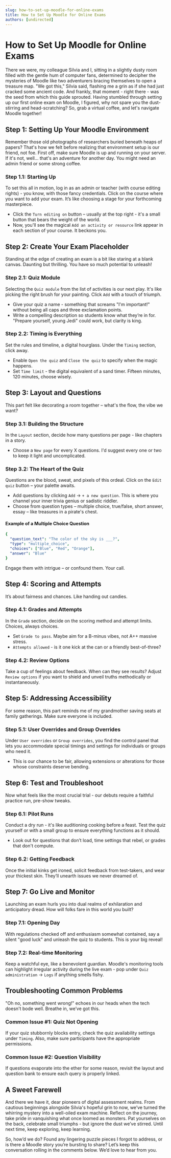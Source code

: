 ```yaml
---
slug: how-to-set-up-moodle-for-online-exams
title: How to Set Up Moodle for Online Exams
authors: [undirected]
---
```



# How to Set Up Moodle for Online Exams

There we were, my colleague Silvia and I, sitting in a slightly dusty room filled with the gentle hum of computer fans, determined to decipher the mysteries of Moodle like two adventurers bracing themselves to open a treasure map. "We got this," Silvia said, flashing me a grin as if she had just cracked some ancient code. And frankly, that moment - right there - was the seed from which this guide sprouted. Having stumbled through setting up our first online exam on Moodle, I figured, why not spare you the dust-stirring and head-scratching? So, grab a virtual coffee, and let's navigate Moodle together!

## Step 1: Setting Up Your Moodle Environment

Remember those old photographs of researchers buried beneath heaps of papers? That's how we felt before realizing that environment setup is our friend, not foe. First off, make sure Moodle is up and running on your server. If it's not, well… that's an adventure for another day. You might need an admin friend or some strong coffee.

### Step 1.1: Starting Up

To set this all in motion, log in as an admin or teacher (with course editing rights) - you know, with those fancy credentials. Click on the course where you want to add your exam. It’s like choosing a stage for your forthcoming masterpiece. 

* Click the `Turn editing on` button – usually at the top right - it's a small button that bears the weight of the world.
* Now, you'll see the magical `Add an activity or resource` link appear in each section of your course. It beckons you.

## Step 2: Create Your Exam Placeholder

Standing at the edge of creating an exam is a bit like staring at a blank canvas. Daunting but thrilling. You have so much potential to unleash!

### Step 2.1: Quiz Module

Selecting the `Quiz module` from the list of activities is our next play. It's like picking the right brush for your painting. Click `Add` with a touch of triumph.

* Give your quiz a name - something that screams "I'm important!" without being all caps and three exclamation points. 
* Write a compelling description so students know what they’re in for. "Prepare yourself, young Jedi" could work, but clarity is king.

### Step 2.2: Timing is Everything

Set the rules and timeline, a digital hourglass. Under the `Timing` section, click away.

* Enable `Open the quiz` and `Close the quiz` to specify when the magic happens.
* Set `Time limit` - the digital equivalent of a sand timer. Fifteen minutes, 120 minutes, choose wisely.

## Step 3: Layout and Questions

This part felt like decorating a room together – what's the flow, the vibe we want? 

### Step 3.1: Building the Structure

In the `Layout` section, decide how many questions per page - like chapters in a story.

* Choose a `New page` for every X questions. I'd suggest every one or two to keep it light and uncomplicated. 

### Step 3.2: The Heart of the Quiz

Questions are the blood, sweat, and pixels of this ordeal. Click on the `Edit quiz` button – your palette awaits.

* Add questions by clicking `Add` -> `+ a new question`. This is where you channel your inner trivia genius or sadistic riddler.
* Choose from question types – multiple choice, true/false, short answer, essay – like treasures in a pirate's chest.

#### Example of a Multiple Choice Question

```yaml
{
  "question_text": "The color of the sky is ___?",
  "type": "multiple_choice",
  "choices": ["Blue", "Red", "Orange"],
  "answer": "Blue"
}
```

Engage them with intrigue – or confound them. Your call.

## Step 4: Scoring and Attempts

It’s about fairness and chances. Like handing out candies.

### Step 4.1: Grades and Attempts

In the `Grade` section, decide on the scoring method and attempt limits. Choices, always choices.

* Set `Grade to pass`. Maybe aim for a B-minus vibes, not A++ massive stress.
* `Attempts allowed` - is it one kick at the can or a friendly best-of-three?

### Step 4.2: Review Options

Take a cup of feelings about feedback. When can they see results? Adjust `Review options` if you want to shield and unveil truths methodically or instantaneously. 

## Step 5: Addressing Accessibility

For some reason, this part reminds me of my grandmother saving seats at family gatherings. Make sure everyone is included.

### Step 5.1: User Overrides and Group Overrides

Under `User overrides` or `Group overrides`, you find the control panel that lets you accommodate special timings and settings for individuals or groups who need it.

* This is our chance to be fair, allowing extensions or alterations for those whose constraints deserve bending.

## Step 6: Test and Troubleshoot

Now what feels like the most crucial trial - our debuts require a faithful practice run, pre-show tweaks.

### Step 6.1: Pilot Runs

Conduct a dry run - it's like auditioning cooking before a feast. Test the quiz yourself or with a small group to ensure everything functions as it should.

* Look out for questions that don’t load, time settings that rebel, or grades that don't compute.

### Step 6.2: Getting Feedback

Once the initial kinks get ironed, solicit feedback from test-takers, and wear your thickest skin. They’ll unearth issues we never dreamed of. 

## Step 7: Go Live and Monitor

Launching an exam hurls you into dual realms of exhilaration and anticipatory dread. How will folks fare in this world you built?

### Step 7.1: Opening Day

With regulations checked off and enthusiasm somewhat contained, say a silent "good luck" and unleash the quiz to students. This is your big reveal!

### Step 7.2: Real-time Monitoring

Keep a watchful eye, like a benevolent guardian. Moodle's monitoring tools can highlight irregular activity during the live exam - pop under `Quiz administration` -> `Logs` if anything smells fishy.

## Troubleshooting Common Problems

"Oh no, something went wrong!" echoes in our heads when the tech doesn't bode well. Breathe in, we’ve got this.

### Common Issue #1: Quiz Not Opening

If your quiz stubbornly blocks entry, check the quiz availability settings under `Timing`. Also, make sure participants have the appropriate permissions.

### Common Issue #2: Question Visibility

If questions evaporate into the ether for some reason, revisit the layout and question bank to ensure each query is properly linked.

## A Sweet Farewell

And there we have it, dear pioneers of digital assessment realms. From cautious beginnings alongside Silvia's hopeful grin to now, we’ve turned the whirring mystery into a well-oiled exam machine. Reflect on the journey, take pride in vanquishing what once loomed as monsters. Pat yourselves on the back, celebrate small triumphs - but ignore the dust we’ve stirred. Until next time, keep exploring, keep learning.

So, how’d we do? Found any lingering puzzle pieces I forgot to address, or is there a Moodle story you’re bursting to share? Let’s keep this conversation rolling in the comments below. We’d love to hear from you.
